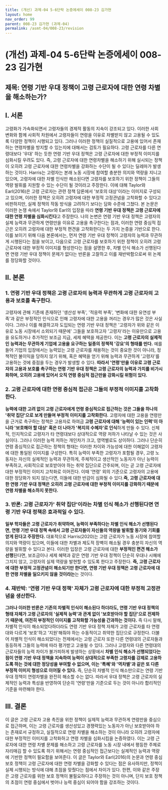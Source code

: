 ```yaml
---
title: (개선) 과제-04 5-6단락 논증에세이 008-23 김가현
layout: home
nav_order: 99
parent: 008-23 김가현 (과제-04)
permalink: /asmt-04/008-23/revision
---
```


# (개선) 과제-04 5-6단락 논증에세이 008-23 김가현 

## 제목: 연령 기반 우대 정책이 고령 근로자에 대한 연령 차별을 해소하는가?

## I. 서론

고령화가 가속화되면서 고령자들의 경제적 활동의 지속이 강조되고 있다. 이러한 사회 변화와 함께 사회적 차원에서 고령자들이 연령을 이유로 차별받지 않고 고용될 수 있도록 다양한 정책이 시행되고 있다. 그러나 이러한 정책이 실질적으로 고용에 있어서 존재하는 연령차별을 방지할 수 있는지에 대해서는 검토가 필요하다. 고령 근로자를 다른 연령대보다 '우대' 하는 듯한 연령 기반 우대 정책은 고령 근로자에 대한 부정적 이미지를 심화시킬 우려도 있다. 즉, 고령 근로자에 대한 연령차별을 해소하기 위해 실시되는 정책이 오히려 고령 근로자에 대한 연령차별을 강화하는 수단이 될 수 있다는 딜레마가 발생하는 것이다. Harris는 고령자는 본래 노동 시장에 참여할 충분한 의지와 역량을 지니고 있으며, 고령자에 대한 차별 인식만 해소된다면 고령자를 보호하기 위한 정책이 그들의 역량 발휘를 지원할 수 있는 수단이 될 것이라고 주장한다. 이에 대해 Taylor와 Earl(2016)은 고령 근로자는 관련 정책 담론에서 '보호의 대상'이라는 이미지로 구성되고 있으며, 이러한 정책은 오히려 고령자에 대한 부정적 고정관념을 고착화할 수 있다고 비판하지만, 실제 정책의 작동 방식을 고려하기 보다는 담화 수준에 그쳤다. 본 논문은 이러한 논쟁 속에서 Taylor와 Earl의 입장을 따라 **연령 기반 우대 정책은 고령 근로자에 대한 연령 차별을 심화시킨다**고 주장한다. 나의 논변은 연령 기반 우대 정책은 고령자의 실제 능력과 무관하게 연령만을 이유로 고용을 촉구한다는 점과, 이러한 연령 중심적 접근은 오히려 고령자에 대한 부정적 편견을 고착화한다는 두 가지 논증을 기반으로 한다. 이를 보이기 위해 다음 본론에서는, 먼저 연령 기반 우대 정책이 고령자의 능력과 무관하게 시행된다는 점을 보이고, 다음으로 고령 근로자를 보호하기 위한 정책이 오히려 고령 근로자에 대한 부정적 이미지를 형성한다는 점을 설명한 후, 차별 인식 해소가 선행된다면 연령 기반 우대 정책이 문제가 없다는 반론을 고찰하고 이를 재반박함으로써 위 논제를 정당화할 것이다. 


## II. 본론

### 1. 연령 기반 우대 정책은 고령 근로자의 능력과 무관하게 고령 근로자의 고용과 보호를 촉구한다. 

고령자에 관해 기존에 존재하던 '생산성 부족', '적응력 부족', '변화에 대한 유연성 부족'과 같은 부정적인 인식으로 인해 고령자에 대한 고용을 꺼리는 경우가 많은 것은 사실이다. 그러나 이를 해결하고자 도입되는 연령 기반 우대 정책은 '고령자가 위와 같은 이유로 노동 시장에서 소외되기 때문에' 그들을 보호하고자 '고령자'라는 이유만으로 고용을 유도하거나 추가적인 보조금 지급, 세제 혜택을 제공한다. 이는 **고령 근로자의 실제적인 능력과는 무관하게 기업에 고용을 요구하는 일종의 정책적 '강요'의 형태를 띤다.** 예를 들어 기업의 입장에서는 능력있는 고령 근로자를 채용하는 것이 중요한 것이 아니라, 정책적인 불이익을 당하지 않기 위해, 혹은 혜택을 얻기 위해 능력과 무관하게 '고령자'를 고용하는 것에 중점을 두는 경우가 발생할 수 있다.  **따라서 '연령'만을 이유로 고령 근로자의 고용과 보호를 촉구하는 연령 기반 우대 정책은 고령 근로자의 능력과 가치를 비가시화하며, 오히려 고용에 있어서 오직 연령 중심적 접근만을 강화시킬 위험이 있다.**

### 2. 고령 근로자에 대한 연령 중심적 접근은 그들의 부정적 이미지를 고착화한다.

**능력에 대한 고려 없이 고령 근로자에게 연령 중심적으로 접근하는 것은 그들을 하나의 '취약 집단'으로 보게 만들며 부정적 이미지를 고착화한다.** 고령자에 대한 고용을 연령만을 근거로 촉구하는 정책은 고용자로 하여금 **고령 근로자에 대해 '능력이 있는 인력'이 아니라 '보호해야 할 대상' 혹은 더 나아가 '복지의 수혜자'로 인식**하게 만들 수 있다. 신체적, 인지적으로 고령자가 타 연령대보다 상대적으로 역량 저하가 나타날 수 있는 것은 사실이다. 그러나 이러한 능력 저하는 개인차가 크고, 영역별로도 상이하다. 그러나 단순히 연령 중심적으로 접근하는 정책의 형태는 이러한 차이와 가능성에 대한 이해없이 고령자에 대한 통일된 이미지를 구성한다. 특히 능력이 부족한 고령자가 포함될 경우, 고령 노동자는 자신의 실제적인 능력과 무관하게, 주체적이고 생산적인 노동자가 아닌 능력이 부족하고, 사회적으로 보호받아야 하는 취약 집단으로 간주되며, 이는 곧 고령 근로자에 대한 부정적인 이미지 고착화로 이어진다. 이때 '연령' 외의 기준으로 고령자의 고용에 대한 정당화가 되지 않는다면, 이들에 대한 반감이 심화될 수 있다.**즉, 고령 근로자에 대한 연령 기반 우대 정책은 오히려 고령 근로자에 대한 부정적 이미지를 강화하기 때문에 연령 차별을 해소하지 못한다.**

### 3. 반론: 고령 근로자가' 취약 집단'이라는 차별 인식 해소가 선행된다면 연령 기반 우대 정책은 효과적일 수 있다.

**일부 학자들은 고령 근로자가 취약하며, 능력이 부족하다는 차별 인식 해소가 선행된다면, 연령 기반 우대 정책 속에서 고령 근로자들이 자신들의 역량을 발휘할 동기와 기회를 얻게 된다고 주장한다.** 대표적으로 Harris(2020)는 고령 근로자가 노동 시장에 참여할 의지와 역량이 있으며, 이들에 대한 차별과 제도적 장벽이 해소될 경우 충분히 자신의 역량을 발휘할 수 있다고 본다. 이러한 입장은 고령 근로자에 대한 **부정적인 편견 해소가 선행**된다면, 보조금이나 세제 혜택과 같은 연령 기반 우대 정책이 단순히 우대나 시혜에 그치지 않고, 고령자의 실제 역량을 발현할 수 있도록 한다고 주장한다. **즉, 고령 근로자에 대한 부정적 고정관념이 해소되기만 한다면, 연령 기반 우대 정책은 고령 근로자에 대한 연령 차별을 일으키지 않을 것이라는**는 것이다. 

### 4. 재반박: '연령 기반 우대 정책' 자체가 고령 근로자에 대한 부정적 고정관념을 생산한다.

**그러나 이러한 반론은 기존의 차별적 인식이 해소된다 하더라도, 연령 기반 우대 정책의 형태 자체가 고령 근로자의 '실제적 능력'과 관계 없이 '보호받아야 할 집단'으로 전제하기 때문에, 여전히 부정적인 이미지를 고착화할 가능성을 간과하는 것이다.** 즉 다시 말해, 차별적 인식이 해소되었다하더라도 연령 기반 우대 정책 자체가 고령 근로자를 타 연령대와 다르게 '보호'하고 '지원'해줘야 하는 수동적이고 취약한 집단으로 규정한다. 더불어 차별적 인식이 해소되었다는 전제에서는 고령 근로자 또한 다른 연령대의 근로자들과 동등하게 그들의 능력에 따라 평가받고 고용될 수 있다. 그러나 고령자와 다른 연령대의 근로자들의 능력 차이가 불가피하게 발생하는 상황에서 **차별 인식 해소가 선행되었다는 점이 연령 기반 우대 정책을 지속하여 능력이 상대적으로 부족한 고령자를 강제로 고용하도록 하는 것에 대한 정당성을 부여할 수 없으며, 이는 '특혜'와 '역차별'과 같은 또 다른 부정적 이미지 형성으로 이어질 수 있다.** 즉, 단순히 차별적 인식 해소만으로는 연령 기반 우대 정책이 연령차별을 완전히 해소할 수는 없다. 따라서 우대 정책은 고령 근로자의 실제적인 능력과 특성을 반영하여 단순히 '연령'만을 기준으로 두는 것이 아니라 합리적인 기준을 마련해야 한다.

## III. 결론 

이 글은 고령 근로자 고용 촉진을 위한 정책이 실제적 능력과 무관하게 연령만을 중심으로 접근하며, 이는 고령 근로자를 생산성있고 경쟁력있는 노동자가 아닌 보호받아야 하는 존재로서 규정하고, 실질적으로 연령 차별을 해소하는 것이 아니라 오히려 고령자에 대한 부정적인 이미지를 고착화하고 연령 차별을 심화시킴을 논증하였다. 이는 고령 근로자에 대한 연령 차별 문제를 해소하고 고령 근로자를 노동 시장 내에서 평등한 주체로 자리매김 할 수 있도록 하기 위해서는 연령 중심적인 접근보다는 실제적인 능력과 역량에 기반한 정책이 필요함을 보여준다. 이 글은 Taylor와 Earl(2016)의 논문과 연령 중심 보호 정책이 고령 근로자에 대한 연령 차별을 강화할 수 있다는 점은 유사하지만, 정책이 실제 시행되는 방식에 대해 초점을 맞췄다는 점에서 차이가 있다. 한편, 이와 같은 주장은 고령 근로자를 위한 보호 정책이 불필요하다고 주장하는 것이 아니며, 단지 보호 정책의 초점이 연령 중심에서 벗어나 능력 중심이 되어야 함을 강조하는 것이다.